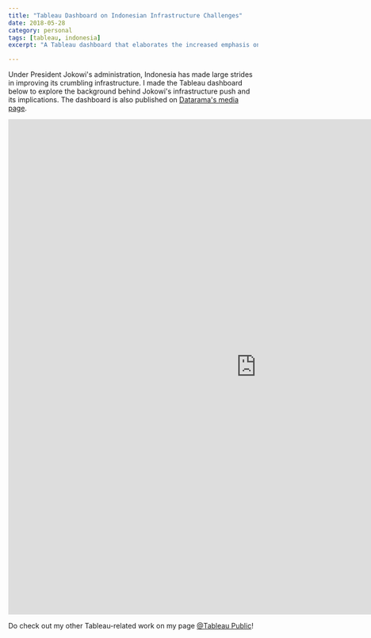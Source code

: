 ```yaml
---
title: "Tableau Dashboard on Indonesian Infrastructure Challenges"
date: 2018-05-28
category: personal
tags: [tableau, indonesia]
excerpt: "A Tableau dashboard that elaborates the increased emphasis on Indonesian infrastructure development under President Jokowi"

---
```


Under President Jokowi's administration, Indonesia has made large strides in improving its crumbling infrastructure. I made the Tableau dashboard below to explore the background behind Jokowi's infrastructure push and its implications. The dashboard is also published on [Datarama's media page](https://datarama.com/index.php/media/).

<iframe seamless frameborder="0" src="https://public.tableau.com/views/IndonesianInfrastructure/IndonesianInfrastucture?:embed=y&:display_count=yes&:origin=viz_share_link:embed=yes&:display_count=yes&:showVizHome=no" width = '1000' height = '1000' scrolling='no' ></iframe>   

Do check out my other Tableau-related work on my page [@Tableau Public](https://public.tableau.com/profile/meraldo.antonio#!/)!
